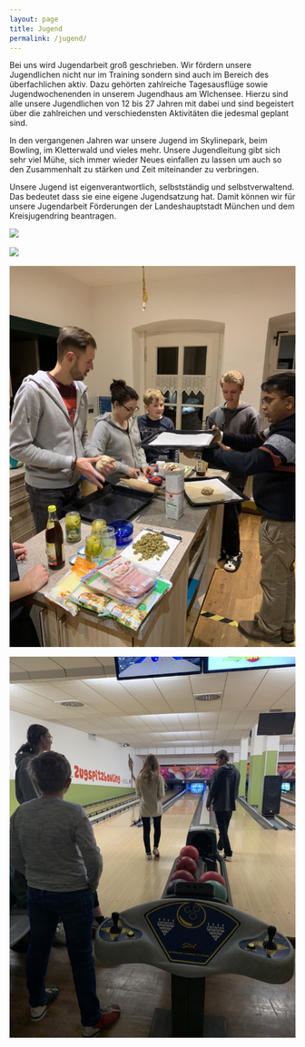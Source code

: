 ```yaml
---
layout: page
title: Jugend
permalink: /jugend/
---
```



Bei uns wird Jugendarbeit groß geschrieben. Wir fördern unsere Jugendlichen nicht nur im Training sondern sind auch im Bereich des überfachlichen aktiv. Dazu gehörten zahlreiche Tagesausflüge sowie Jugendwochenenden in unserem Jugendhaus am Wlchensee. Hierzu sind alle unsere Jugendlichen von 12  bis 27 Jahren mit dabei und sind begeistert über die zahlreichen und verschiedensten Aktivitäten die jedesmal geplant sind.

In den vergangenen Jahren war unsere Jugend im Skylinepark, beim Bowling, im Kletterwald und vieles mehr. Unsere Jugendleitung gibt sich sehr viel Mühe, sich immer wieder Neues einfallen zu lassen um auch so den Zusammenhalt zu stärken und Zeit miteinander zu verbringen. 

Unsere Jugend ist eigenverantwortlich, selbstständig und selbstverwaltend. Das bedeutet dass sie eine eigene Jugendsatzung hat. Damit können wir für unsere Jugendarbeit Förderungen der Landeshauptstadt München und dem Kreisjugendring beantragen.

![](/images/uploads/dsc03408.jpg)

![](/images/uploads/dsc03401.jpg)

![](/images/uploads/img_0070.jpeg)

![](/images/uploads/img_0241.jpeg)
